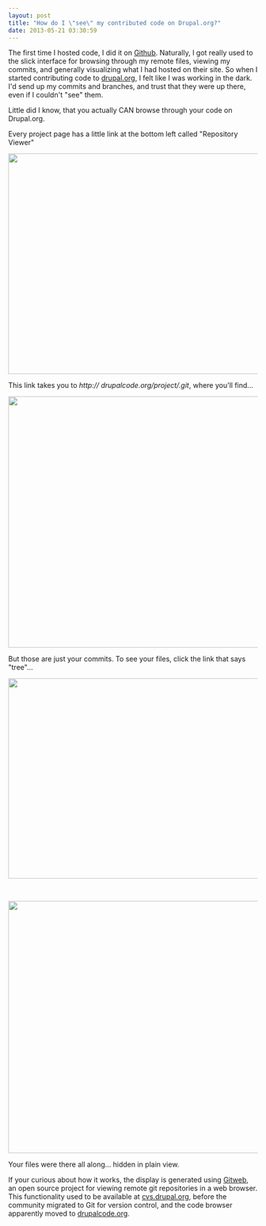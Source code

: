 ```yaml
---
layout: post
title: "How do I \"see\" my contributed code on Drupal.org?"
date: 2013-05-21 03:30:59
---
```


The first time I hosted code, I did it on [Github](https://github.com/bryanbraun). Naturally, I got really used to the slick interface for browsing through my remote files, viewing my commits, and generally visualizing what I had hosted on their site. So when I started contributing code to [drupal.org][1], I felt like I was working in the dark. I'd send up my commits and branches, and trust that they were up there, even if I couldn't "see" them.

 [1]: http://drupal.org

Little did I know, that you actually CAN browse through your code on Drupal.org.

Every project page has a little link at the bottom left called "Repository Viewer"

<p style="text-align: center;">
  <img alt="" src="http://www.bryanbraun.com/assets/images/repository-viewer.png" style="width: 770px; height: 445px;" />
</p>

This link takes you to *http:// drupalcode.org/project/<your-project>.git*, where you'll find…

<p style="text-align: center;">
  <img alt="" src="http://www.bryanbraun.com/assets/images/git-browser-1.png" style="width: 770px; height: 507px;" />
</p>

But those are just your commits. To see your files, click the link that says "tree"...

<p style="text-align: center;">
  <img alt="" src="http://www.bryanbraun.com/assets/images/tree-link.png" style="width: 561px; height: 404px;" />
</p>

<p style="text-align: center;">
   
</p>

<p style="text-align: center;">
  <img alt="" src="http://www.bryanbraun.com/assets/images/git-browser-2.png" style="width: 770px; height: 509px;" />
</p>

Your files were there all along… hidden in plain view.

If your curious about how it works, the display is generated using <a href="https://git.wiki.kernel.org/index.php/Gitweb" target="_blank" title="Gitweb">Gitweb</a>, an open source project for viewing remote git repositories in a web browser. This functionality used to be available at <a href="http://cvs.drupal.org" target="_blank" title="...which now redirects to drupalcode.org">cvs.drupal.org</a>, before the community migrated to Git for version control, and the code browser apparently moved to <a href="http://drupalcode.org" target="_blank">drupalcode.org</a>.
